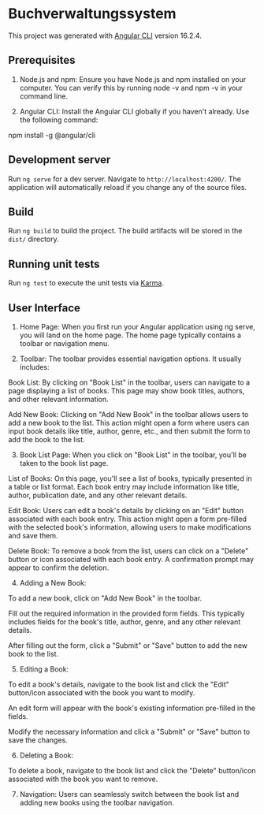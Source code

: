 # Buchverwaltungssystem

This project was generated with [Angular CLI](https://github.com/angular/angular-cli) version 16.2.4.

## Prerequisites

1. Node.js and npm: Ensure you have Node.js and npm installed on your computer. You can verify this by running node -v and npm -v in your command line.

2. Angular CLI: Install the Angular CLI globally if you haven't already. Use the following command:

npm install -g @angular/cli

## Development server

Run `ng serve` for a dev server. Navigate to `http://localhost:4200/`. The application will automatically reload if you change any of the source files.

## Build

Run `ng build` to build the project. The build artifacts will be stored in the `dist/` directory.

## Running unit tests

Run `ng test` to execute the unit tests via [Karma](https://karma-runner.github.io).

## User Interface

1. Home Page: When you first run your Angular application using ng serve, you will land on the home page. The home page typically contains a toolbar or navigation menu.

2. Toolbar: The toolbar provides essential navigation options. It usually includes:

Book List: By clicking on "Book List" in the toolbar, users can navigate to a page displaying a list of books. This page may show book titles, authors, and other relevant information.

Add New Book: Clicking on "Add New Book" in the toolbar allows users to add a new book to the list. This action might open a form where users can input book details like title, author, genre, etc., and then submit the form to add the book to the list.

3. Book List Page: When you click on "Book List" in the toolbar, you'll be taken to the book list page.

List of Books: On this page, you'll see a list of books, typically presented in a table or list format. Each book entry may include information like title, author, publication date, and any other relevant details.

Edit Book: Users can edit a book's details by clicking on an "Edit" button associated with each book entry. This action might open a form pre-filled with the selected book's information, allowing users to make modifications and save them.

Delete Book: To remove a book from the list, users can click on a "Delete" button or icon associated with each book entry. A confirmation prompt may appear to confirm the deletion.

4. Adding a New Book:

To add a new book, click on "Add New Book" in the toolbar.

Fill out the required information in the provided form fields. This typically includes fields for the book's title, author, genre, and any other relevant details.

After filling out the form, click a "Submit" or "Save" button to add the new book to the list.

5. Editing a Book:

To edit a book's details, navigate to the book list and click the "Edit" button/icon associated with the book you want to modify.

An edit form will appear with the book's existing information pre-filled in the fields.

Modify the necessary information and click a "Submit" or "Save" button to save the changes.

6. Deleting a Book:

To delete a book, navigate to the book list and click the "Delete" button/icon associated with the book you want to remove.

7. Navigation: Users can seamlessly switch between the book list and adding new books using the toolbar navigation.